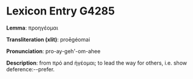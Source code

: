 # Lexicon Entry G4285

**Lemma**: προηγέομαι

**Transliteration (xlit)**: proēgéomai

**Pronunciation**: pro-ay-geh'-om-ahee

**Description**:
from πρό and ἡγέομαι; to lead the way for others, i.e. show deference:--prefer.

